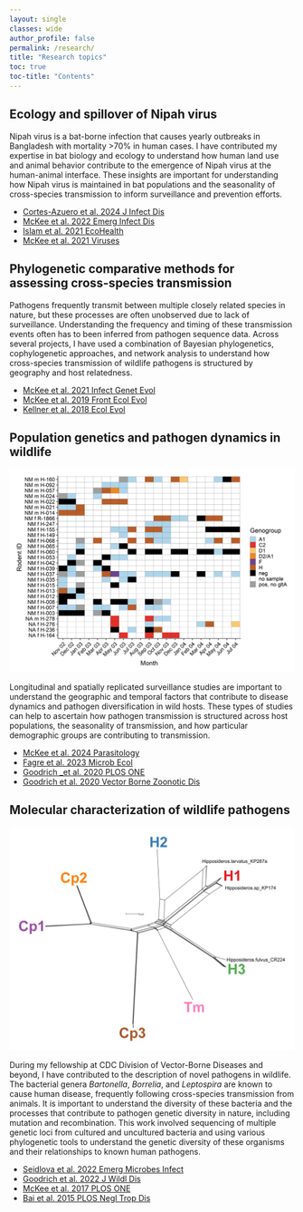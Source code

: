 ```yaml
---
layout: single
classes: wide
author_profile: false
permalink: /research/
title: "Research topics"
toc: true
toc-title: "Contents"
---
```


## Ecology and spillover of Nipah virus

Nipah virus is a bat-borne infection that causes yearly outbreaks in Bangladesh with mortality >70% in human cases. I have contributed my expertise in bat biology and ecology to understand how human land use and animal behavior contribute to the emergence of Nipah virus at the human-animal interface. These insights are important for understanding how Nipah virus is maintained in bat populations and the seasonality of cross-species transmission to inform surveillance and prevention efforts.

- [Cortes-Azuero et al. 2024 J Infect Dis](https://doi.org/10.1093/infdis/jiae221)
- [McKee et al. 2022 Emerg Infect Dis](https://doi.org/10.3201/eid2807.212614)
- [Islam et al. 2021 EcoHealth](https://doi.org/10.1007/s10393-021-01561-9)
- [McKee et al. 2021 Viruses](https://doi.org/10.3390/v13020169)

## Phylogenetic comparative methods for assessing cross-species transmission

Pathogens frequently transmit between multiple closely related species in nature, but these processes are often unobserved due to lack of surveillance. Understanding the frequency and timing of these transmission events often has to been inferred from pathogen sequence data. Across several projects, I have used a combination of Bayesian phylogenetics, cophylogenetic approaches, and network analysis to understand how cross-species transmission of wildlife pathogens is structured by geography and host relatedness.

- [McKee et al. 2021 Infect Genet Evol](https://doi.org/10.1016/j.meegid.2021.104719)
- [McKee et al. 2019 Front Ecol Evol](https://doi.org/10.3389/fevo.2019.00069)
- [Kellner et al. 2018 Ecol Evol](https://doi.org/10.1002/ece3.4451)

## Population genetics and pathogen dynamics in wildlife

<img src="/images/NM-genogroups.jpg" width="600px" />

Longitudinal and spatially replicated surveillance studies are important to understand the geographic and temporal factors that contribute to disease dynamics and pathogen diversification in wild hosts. These types of studies can help to ascertain how pathogen transmission is structured across host populations, the seasonality of transmission, and how particular demographic groups are contributing to transmission.

- [McKee et al. 2024 Parasitology](https://doi.org/10.1017/S0031182024000660)
- [Fagre et al. 2023 Microb Ecol](https://doi.org/10.1007/s00248-023-02293-9)
- [Goodrich _et al. 2020 PLOS ONE](https://doi.org/10.1371/journal.pone.0244803)
- [Goodrich et al. 2020 Vector Borne Zoonotic Dis](https://doi.org/10.1089/vbz.2019.2550)

## Molecular characterization of wildlife pathogens

<img src="/images/thai-bartonella.jpg" width="600px" />

During my fellowship at CDC Division of Vector-Borne Diseases and beyond, I have contributed to the description of novel pathogens in wildlife. The bacterial genera *Bartonella*, *Borrelia*, and *Leptospira* are known to cause human disease, frequently following cross-species transmission from animals. It is important to understand the diversity of these bacteria and the processes that contribute to pathogen genetic diversity in nature, including mutation and recombination. This work involved sequencing of multiple genetic loci from cultured and uncultured bacteria and using various phylogenetic tools to understand the genetic diversity of these organisms and their relationships to known human pathogens.

- [Seidlova et al. 2022 Emerg Microbes Infect](https://doi.org/10.1080/22221751.2022.2117095)
- [Goodrich et al. 2022 J Wildl Dis](https://doi.org/10.7589/JWD-D-21-00148)
- [McKee et al. 2017 PLOS ONE](https://doi.org/10.1371/journal.pone.0181696)
- [Bai et al. 2015 PLOS Negl Trop Dis](https://doi.org/10.1371/journal.pntd.0003478)
